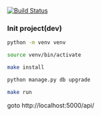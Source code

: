 
[![Build Status](https://travis-ci.org/ihorhrysha/model-trainer.svg?branch=master)](https://travis-ci.org/ihorhrysha/model-trainer)

### Init project(dev)
```bash
python -m venv venv

source venv/bin/activate

make install

python manage.py db upgrade

make run
```

goto http://localhost:5000/api/